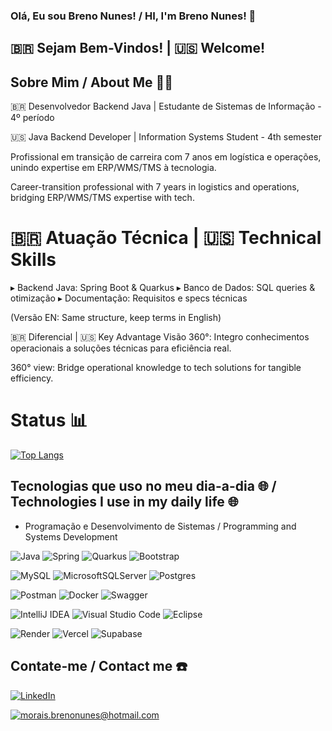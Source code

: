 ### Olá, Eu sou Breno Nunes! / HI, I'm Breno Nunes! 👋

## 🇧🇷 Sejam Bem-Vindos! | 🇺🇸 Welcome!


## Sobre Mim / About Me 🙋‍♂️

🇧🇷 Desenvolvedor Backend Java | Estudante de Sistemas de Informação - 4º período

🇺🇸 Java Backend Developer | Information Systems Student - 4th semester

Profissional em transição de carreira com 7 anos em logística e operações, unindo expertise em ERP/WMS/TMS à tecnologia.

Career-transition professional with 7 years in logistics and operations, bridging ERP/WMS/TMS expertise with tech.

# 🇧🇷 Atuação Técnica | 🇺🇸 Technical Skills
▸ Backend Java: Spring Boot & Quarkus
▸ Banco de Dados: SQL queries & otimização
▸ Documentação: Requisitos e specs técnicas

(Versão EN: Same structure, keep terms in English)

🇧🇷 Diferencial | 🇺🇸 Key Advantage
Visão 360°: Integro conhecimentos operacionais a soluções técnicas para eficiência real.

360° view: Bridge operational knowledge to tech solutions for tangible efficiency.

# Status 📊

[![Top Langs](https://github-readme-stats.vercel.app/api/top-langs/?username=brenonun3s)](https://github.com/brenonun3s/github-readme-stats)


## Tecnologias que uso no meu dia-a-dia 🌐 / Technologies I use in my daily life 🌐

- Programação e Desenvolvimento de Sistemas / Programming and Systems Development

![Java](https://img.shields.io/badge/java-%23ED8B00.svg?style=for-the-badge&logo=openjdk&logoColor=white)
![Spring](https://img.shields.io/badge/spring-%236DB33F.svg?style=for-the-badge&logo=spring&logoColor=white)
![Quarkus](https://img.shields.io/badge/quarkus-%234794EB.svg?style=for-the-badge&logo=quarkus&logoColor=white)
![Bootstrap](https://img.shields.io/badge/bootstrap-%238511FA.svg?style=for-the-badge&logo=bootstrap&logoColor=white)

![MySQL](https://img.shields.io/badge/mysql-4479A1.svg?style=for-the-badge&logo=mysql&logoColor=white)
![MicrosoftSQLServer](https://img.shields.io/badge/Microsoft%20SQL%20Server-CC2927?style=for-the-badge&logo=microsoft%20sql%20server&logoColor=white)
![Postgres](https://img.shields.io/badge/postgres-%23316192.svg?style=for-the-badge&logo=postgresql&logoColor=white)

![Postman](https://img.shields.io/badge/Postman-FF6C37?style=for-the-badge&logo=postman&logoColor=white)
![Docker](https://img.shields.io/badge/docker-%230db7ed.svg?style=for-the-badge&logo=docker&logoColor=white)
![Swagger](https://img.shields.io/badge/-Swagger-%23Clojure?style=for-the-badge&logo=swagger&logoColor=white)


![IntelliJ IDEA](https://img.shields.io/badge/IntelliJIDEA-000000.svg?style=for-the-badge&logo=intellij-idea&logoColor=white)
![Visual Studio Code](https://img.shields.io/badge/Visual%20Studio%20Code-0078d7.svg?style=for-the-badge&logo=visual-studio-code&logoColor=white)
![Eclipse](https://img.shields.io/badge/Eclipse-FE7A16.svg?style=for-the-badge&logo=Eclipse&logoColor=white)

![Render](https://img.shields.io/badge/Render-%46E3B7.svg?style=for-the-badge&logo=render&logoColor=white)
![Vercel](https://img.shields.io/badge/vercel-%23000000.svg?style=for-the-badge&logo=vercel&logoColor=white)
![Supabase](https://img.shields.io/badge/Supabase-3ECF8E?style=for-the-badge&logo=supabase&logoColor=white)




## Contate-me / Contact me ☎️

[![LinkedIn](https://img.shields.io/badge/linkedin-%230077B5.svg?style=for-the-badge&logo=linkedin&logoColor=white)](https://www.linkedin.com/in/brenonun3s/)

[![morais.brenonunes@hotmail.com](https://img.shields.io/badge/Microsoft_Outlook-0078D4?style=for-the-badge&logo=microsoft-outlook&logoColor=white)](mailto:morais.brenonunes@hotmail.com)

